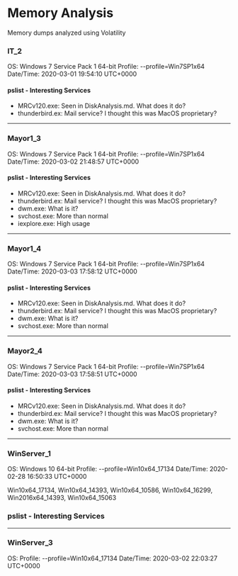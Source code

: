 # Memory Analysis

Memory dumps analyzed using Volatility

### IT_2

OS: Windows 7 Service Pack 1 64-bit
Profile: --profile=Win7SP1x64
Date/Time: 2020-03-01 19:54:10 UTC+0000

#### pslist - Interesting Services

- MRCv120.exe: Seen in DiskAnalysis.md. What does it do?
- thunderbird.ex: Mail service? I thought this was MacOS proprietary?

---

### Mayor1_3

OS: Windows 7 Service Pack 1 64-bit
Profile: --profile=Win7SP1x64
Date/Time: 2020-03-02 21:48:57 UTC+0000

#### pslist - Interesting Services

- MRCv120.exe: Seen in DiskAnalysis.md. What does it do?
- thunderbird.ex: Mail service? I thought this was MacOS proprietary?
- dwm.exe: What is it?
- svchost.exe: More than normal
- iexplore.exe: High usage

---

### Mayor1_4

OS: Windows 7 Service Pack 1 64-bit
Profile: --profile=Win7SP1x64
Date/Time: 2020-03-03 17:58:12 UTC+0000

#### pslist - Interesting Services

- MRCv120.exe: Seen in DiskAnalysis.md. What does it do?
- thunderbird.ex: Mail service? I thought this was MacOS proprietary?
- dwm.exe: What is it?
- svchost.exe: More than normal

---

### Mayor2_4

OS: Windows 7 Service Pack 1 64-bit
Profile: --profile=Win7SP1x64
Date/Time: 2020-03-03 17:58:51 UTC+0000

#### pslist - Interesting Services

- MRCv120.exe: Seen in DiskAnalysis.md. What does it do?
- thunderbird.ex: Mail service? I thought this was MacOS proprietary?
- dwm.exe: What is it?
- svchost.exe: More than normal

---

### WinServer_1
OS: Windows 10 64-bit
Profile: --profile=Win10x64_17134
Date/Time: 2020-02-28 16:50:33 UTC+0000

Win10x64_17134, Win10x64_14393, Win10x64_10586, Win10x64_16299, Win2016x64_14393, Win10x64_15063

### pslist - Interesting Services

---

### WinServer_3
OS:
Profile: --profile=Win10x64_17134
Date/Time: 2020-03-02 22:03:27 UTC+0000
